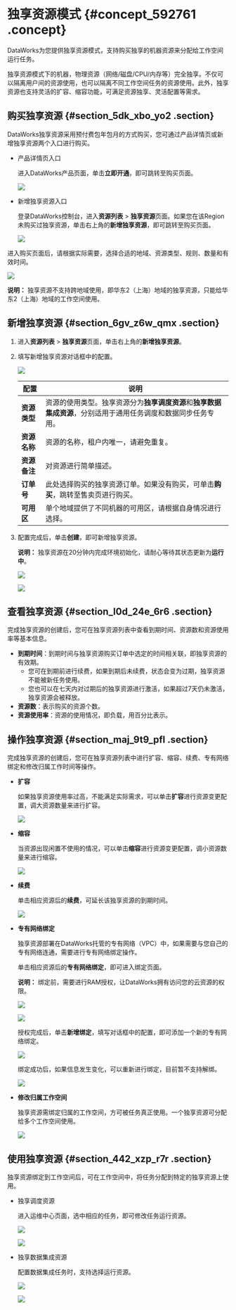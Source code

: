 # 独享资源模式 {#concept_592761 .concept}

DataWorks为您提供独享资源模式，支持购买独享的机器资源来分配给工作空间运行任务。

独享资源模式下的机器，物理资源（网络/磁盘/CPU/内存等）完全独享。不仅可以隔离用户间的资源使用，也可以隔离不同工作空间任务的资源使用。此外，独享资源也支持灵活的扩容、缩容功能，可满足资源独享、灵活配置等需求。

## 购买独享资源 {#section_5dk_xbo_yo2 .section}

DataWorks独享资源采用预付费包年包月的方式购买，您可通过产品详情页或新增独享资源两个入口进行购买。

-   产品详情页入口

    进入DataWorks产品页面，单击**立即开通**，即可跳转至购买页面。

    ![](http://static-aliyun-doc.oss-cn-hangzhou.aliyuncs.com/assets/img/474487/156091579748910_zh-CN.png)

-   新增独享资源入口

    登录DataWorks控制台，进入**资源列表** \> **独享资源**页面。如果您在该Region未购买过独享资源，单击右上角的**新增独享资源**，即可跳转至购买页面。

    ![](http://static-aliyun-doc.oss-cn-hangzhou.aliyuncs.com/assets/img/474487/156091579848915_zh-CN.png)


进入购买页面后，请根据实际需要，选择合适的地域、资源类型、规则、数量和有效时间。

![](http://static-aliyun-doc.oss-cn-hangzhou.aliyuncs.com/assets/img/474487/156091579848916_zh-CN.png)

**说明：** 独享资源不支持跨地域使用，即华东2（上海）地域的独享资源，只能给华东2（上海）地域的工作空间使用。

## 新增独享资源 {#section_6gv_z6w_qmx .section}

1.  进入**资源列表** \> **独享资源**页面，单击右上角的**新增独享资源**。
2.  填写新增独享资源对话框中的配置。

    ![](http://static-aliyun-doc.oss-cn-hangzhou.aliyuncs.com/assets/img/474487/156091579848927_zh-CN.png)

    |配置|说明|
    |--|--|
    |**资源类型**|资源的使用类型。独享资源分为**独享调度资源**和**独享数据集成资源**，分别适用于通用任务调度和数据同步任务专用。|
    |**资源名称**|资源的名称，租户内唯一，请避免重复。|
    |**资源备注**|对资源进行简单描述。|
    |**订单号**|此处选择购买的独享资源订单。如果没有购买，可单击**购买**，跳转至售卖页进行购买。|
    |**可用区**|单个地域提供了不同机器的可用区，请根据自身情况进行选择。|

3.  配置完成后，单击**创建**，即可新增独享资源。

    **说明：** 独享资源在20分钟内完成环境初始化，请耐心等待其状态更新为**运行中**。

    ![](http://static-aliyun-doc.oss-cn-hangzhou.aliyuncs.com/assets/img/474487/156091579948929_zh-CN.png)

    ![](http://static-aliyun-doc.oss-cn-hangzhou.aliyuncs.com/assets/img/474487/156091579948930_zh-CN.png)


## 查看独享资源 {#section_l0d_24e_6r6 .section}

完成独享资源的创建后，您可在独享资源列表中查看到期时间、资源数和资源使用率等基本信息。

-   **到期时间**：到期时间与独享资源购买订单中选定的时间相关联，即独享资源的有效期。
    -   您可在到期前进行续费，如果到期后未续费，状态会变为过期，独享资源不能被新任务使用。
    -   您也可以在七天内对过期后的独享资源进行激活，如果超过7天仍未激活，独享资源会被释放。
-   **资源数**：表示购买的资源个数。
-   **资源使用率**：资源的使用情况，即负载，用百分比表示。

## 操作独享资源 {#section_maj_9t9_pfl .section}

完成独享资源的创建后，您可在独享资源列表中进行扩容、缩容、续费、专有网络绑定和修改归属工作时间等操作。

-   **扩容** 

    如果独享资源使用率过高，不能满足实际需求，可以单击**扩容**进行资源变更配置，调大资源数量来进行扩容。

    ![](http://static-aliyun-doc.oss-cn-hangzhou.aliyuncs.com/assets/img/474487/156091579948942_zh-CN.png)

-   **缩容** 

    当资源出现闲置不使用的情况，可以单击**缩容**进行资源变更配置，调小资源数量来进行缩容。

    ![](http://static-aliyun-doc.oss-cn-hangzhou.aliyuncs.com/assets/img/474487/156091580048945_zh-CN.png)

-   **续费** 

    单击相应资源后的**续费**，可延长该独享资源的到期时间。

    ![](http://static-aliyun-doc.oss-cn-hangzhou.aliyuncs.com/assets/img/474487/156091580048951_zh-CN.png)

-   **专有网络绑定** 

    独享资源部署在DataWorks托管的专有网络（VPC）中，如果需要与您自己的专有网络连通，需要进行专有网络绑定操作。

    单击相应资源后的**专有网络绑定**，即可进入绑定页面。

    **说明：** 绑定前，需要进行RAM授权，让DataWorks拥有访问您的云资源的权限。

    ![](http://static-aliyun-doc.oss-cn-hangzhou.aliyuncs.com/assets/img/474487/156091580048954_zh-CN.png)

    ![](http://static-aliyun-doc.oss-cn-hangzhou.aliyuncs.com/assets/img/474487/156091580048958_zh-CN.png)

    授权完成后，单击**新增绑定**，填写对话框中的配置，即可添加一个新的专有网络绑定。

    ![](http://static-aliyun-doc.oss-cn-hangzhou.aliyuncs.com/assets/img/474487/156091580148960_zh-CN.png)

    绑定成功后，如果信息发生变化，可以重新进行绑定，目前暂不支持解绑。

    ![](http://static-aliyun-doc.oss-cn-hangzhou.aliyuncs.com/assets/img/474487/156091580148962_zh-CN.png)

-   **修改归属工作空间** 

    独享资源需绑定归属的工作空间，方可被任务真正使用。一个独享资源可分配给多个工作空间使用。

    ![](http://static-aliyun-doc.oss-cn-hangzhou.aliyuncs.com/assets/img/474487/156091580148964_zh-CN.png)


## 使用独享资源 {#section_442_xzp_r7r .section}

独享资源绑定到工作空间后，可在工作空间中，将任务分配到特定的独享资源上使用。

-   独享调度资源

    进入运维中心页面，选中相应的任务，即可修改任务运行资源。

    ![](http://static-aliyun-doc.oss-cn-hangzhou.aliyuncs.com/assets/img/474487/156091580248966_zh-CN.png)

    ![](http://static-aliyun-doc.oss-cn-hangzhou.aliyuncs.com/assets/img/474487/156091580248967_zh-CN.png)

-   独享数据集成资源

    配置数据集成任务时，支持选择运行资源。

    ![](http://static-aliyun-doc.oss-cn-hangzhou.aliyuncs.com/assets/img/474487/156091580348969_zh-CN.png)

    ![](http://static-aliyun-doc.oss-cn-hangzhou.aliyuncs.com/assets/img/474487/156091580348972_zh-CN.png)


